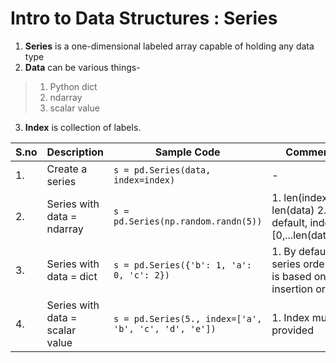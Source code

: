 # Intro to Data Structures : Series

1. **Series** is a one-dimensional labeled array capable of holding any data type 
2. **Data** can be various things-
>1. Python dict
>2. ndarray
>3. scalar value
3. **Index** is collection of labels.

| S.no | Description                     | Sample Code                                        | Comments                                                            |
|------|---------------------------------|----------------------------------------------------|---------------------------------------------------------------------|
| 1.   | Create a series                 | ```s = pd.Series(data, index=index)```                   | -                                                                   |
| 2.   | Series with data = ndarray      | ```s = pd.Series(np.random.randn(5))```                  | 1. len(index) = len(data) 2. By default, index = [0,...len(data)-1] |
| 3.   | Series with data = dict         | ```s = pd.Series({'b': 1, 'a': 0, 'c': 2})```            | 1. By default, series ordering is based on insertion order.         |
| 4.   | Series with data = scalar value | ```s = pd.Series(5., index=['a', 'b', 'c', 'd', 'e'])``` | 1. Index must be provided                                           |
